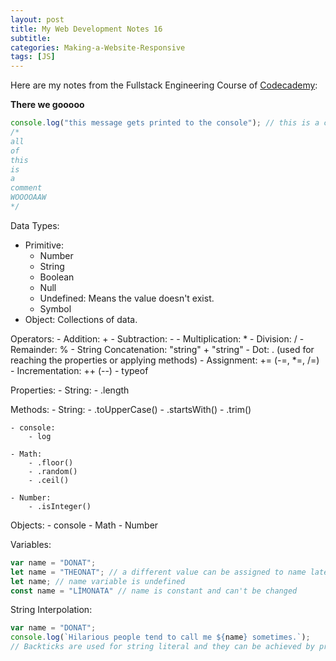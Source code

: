 ```yaml
---
layout: post
title: My Web Development Notes 16
subtitle: 
categories: Making-a-Website-Responsive
tags: [JS]
---
```


Here are my notes from the Fullstack Engineering Course of [Codecademy](https://www.codecademy.com/):

<Strong>There we gooooo</Strong>


```JavaScript
console.log("this message gets printed to the console"); // this is a comment
/*
all
of
this
is
a
comment
WOOOOAAW
*/
```

Data Types:
    <ul>
        <li>
        Primitive:
            <ul>
            <li>Number</li>
            <li>String</li>
            <li>Boolean</li>
            <li>Null</li>
            <li>Undefined: Means the value doesn't exist.</li>
            <li>Symbol</li>
            </ul>
        </li>
        <li>
        Object: Collections of data.
        </li>
    </ul>

Operators:
    - Addition: +
    - Subtraction: -
    - Multiplication: *
    - Division: /
    - Remainder: %
    - String Concatenation: "string" + "string"
    - Dot: . (used for reaching the properties or applying methods)
    - Assignment: += (-=, *=, /=) 
    - Incrementation: ++ (--)
    - typeof
    

Properties:
    - String:
        - .length

Methods:
    - String:
        - .toUpperCase()
        - .startsWith()
        - .trim()
    
    - console:
        - log

    - Math:
        - .floor()
        - .random()
        - .ceil()

    - Number:
        - .isInteger()


Objects:
    - console
    - Math
    - Number

Variables:

```JavaScript
var name = "DONAT"; 
let name = "THEONAT"; // a different value can be assigned to name later
let name; // name variable is undefined
const name = "LİMONATA" // name is constant and can't be changed
```

String Interpolation:

```JavaScript
var name = "DONAT";
console.log(`Hilarious people tend to call me ${name} sometimes.`);
// Backticks are used for string literal and they can be achieved by pressing alt and comma on my keyboard.
```



